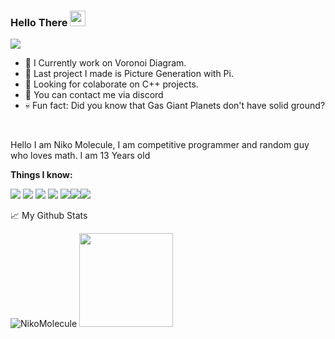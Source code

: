 ### Hello There <img src="https://media.giphy.com/media/hvRJCLFzcasrR4ia7z/giphy.gif" width="25px">

![](https://visitor-badge.glitch.me/badge?page_id=NikoMolecule.NikoMolecule)

-  🌱 I Currently work on Voronoi Diagram.
-  👀 Last project I made is Picture Generation with Pi.
-  🔨 Looking for colaborate on C++ projects.
-  💼 You can contact me via discord
-  💀 Fun fact: Did you know that Gas Giant Planets don't have solid ground?

<br />

Hello I am Niko Molecule, I am competitive programmer and random guy who loves math. I am 13 Years old

**Things I know:**  

<img src = "https://img.shields.io/badge/HTML5-E34F26?style=for-the-badge&logo=html5&logoColor=white"> <img src ="https://img.shields.io/badge/JavaScript-323330?style=for-the-badge&logo=javascript&logoColor=F7DF1E">  <img src ="https://img.shields.io/badge/CSS3-1572B6?style=for-the-badge&logo=css3&logoColor=white"> <img src = "https://img.shields.io/badge/C%2B%2B-00599C?style=for-the-badge&logo=c%2B%2B&logoColor=white"> <img src = "https://img.shields.io/badge/Sass-CC6699?style=for-the-badge&logo=sass&logoColor=white"><img src = "https://img.shields.io/badge/Bootstrap-563D7C?style=for-the-badge&logo=bootstrap&logoColor=white"><img src = "https://img.shields.io/badge/React-20232A?style=for-the-badge&logo=react&logoColor=61DAFB">



📈 My Github Stats

<img src="https://github-readme-stats.vercel.app/api?username=NikoMolecule&show_icons=true&theme=gotham" alt="NikoMolecule" />
<img height="150em" src="https://github-readme-stats.vercel.app/api/top-langs/?username=NikoMolecule&layout=compact&theme=gotham">
